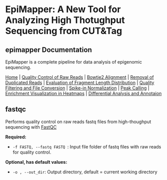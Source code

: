# EpiMapper: A New Tool for Analyzing High Thotughput Sequencing from CUT&Tag
## epimapper Documentation

EpiMapper is a complete pipeline for data analysis of epigenomic sequencing.



[Home](README.md) | [Quality Control of Raw Reads](docs/fastqc.md) | [Bowtie2 Alignment](docs/bowtie2_alignment.md) | [Removal of Duplicated Reads](docs/remove_duplicates.md) | [Evaluation of Fragment Length Distribution](docs/fragment_length.md) | [Quality Filtering and File Conversion](docs/filtering.md) | [Spike-in Normalization](docs/spike_in_calibration.md) | [Peak Calling](docs/peak_calling.md) | [Enrichment Visualization in Heatmaps](docs/heatmaps.md) | [Differential Analysis and Annotaion](docs/differential_analysis.md)


## fastqc

Performs quality control on raw reads fastq files from high-thoughput sequencing with [FastQC](https://www.bioinformatics.babraham.ac.uk/projects/fastqc/)

<p><strong>Required:</strong></p>
<ul>
  <li><code>-f FASTQ, --fastq FASTQ </code>: Input file folder of fastq files with raw reads for quality control.</li>
  
</ul>

<p><strong>Optional, has default values:</strong></p>
<ul>
  <li><code>-o , --out_dir</code>: Output directory, default = current working directory </li>
</ul>
